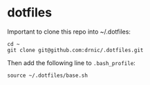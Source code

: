 # dotfiles

Important to clone this repo into ~/.dotfiles:

    cd ~
    git clone git@github.com:drnic/.dotfiles.git

Then add the following line to `.bash_profile`:

    source ~/.dotfiles/base.sh
